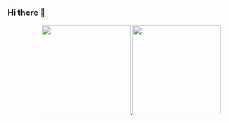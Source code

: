 ### Hi there 👋

<div align="center">
  <a href="https://github.com/ArtSchm22">
  <img height="180em" src="https://github-readme-stats.vercel.app/api?username=ArtSchm22&show_icons=true&theme=dracula&include_all_commits=true&count_private=true"/>
  <img height="180em" src="https://github-readme-stats.vercel.app/api/top-langs/?username=ArtSchm22&layout=compact&langs_count=10&theme=dracula"/>
</div>

